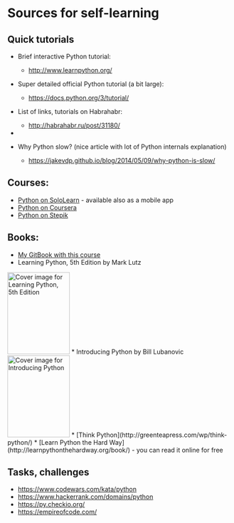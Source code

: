 # Sources for self-learning

## Quick tutorials


* Brief interactive Python tutorial:
    * http://www.learnpython.org/
* Super detailed official Python tutorial (a bit large):
    * https://docs.python.org/3/tutorial/
* List of links, tutorials on Habrahabr:
    * http://habrahabr.ru/post/31180/
* 


* Why Python slow? (nice article with lot of Python internals explanation)
    * https://jakevdp.github.io/blog/2014/05/09/why-python-is-slow/

## Courses:

* [Python on SoloLearn](https://www.sololearn.com/Play/Python#) - available also as a mobile app
* [Python on Coursera](https://www.coursera.org/course/pythonlearn)
* [Python on Stepik](https://stepik.org/course/512/syllabus)


## Books:

* [My GitBook with this course](https://yumedzi.gitbooks.io/python-book/content/)
* Learning Python, 5th Edition by Mark Lutz
<img src="https://learning.oreilly.com/library/cover/9781449355722/" alt="Cover image for Learning Python, 5th Edition" width="140" height="184">
* Introducing Python by Bill Lubanovic
<img src="https://learning.oreilly.com/library/cover/9781449361167/" alt="Cover image for Introducing Python" width="140" height="184">
* [Think Python](http://greenteapress.com/wp/think-python/)
* [Learn Python the Hard Way](http://learnpythonthehardway.org/book/) - you can read it online for free

## Tasks, challenges
* https://www.codewars.com/kata/python
* https://www.hackerrank.com/domains/python
* https://py.checkio.org/
* https://empireofcode.com/
